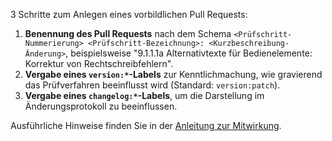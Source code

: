 3 Schritte zum Anlegen eines vorbildlichen Pull Requests:

1. **Benennung des Pull Requests** nach dem Schema `<Prüfschritt-Nummerierung> <Prüfschritt-Bezeichnung>: <Kurzbeschreibung-Änderung>`, beispielsweise "9.1.1.1a Alternativtexte für Bedienelemente: Korrektur von Rechtschreibfehlern".
2. **Vergabe eines `version:*`-Labels** zur Kenntlichmachung, wie gravierend das Prüfverfahren beeinflusst wird (Standard: `version:patch`).
3. **Vergabe eines `changelog:*`-Labels**, um die Darstellung im Änderungsprotokoll zu beeinflussen.

Ausführliche Hinweise finden Sie in der [Anleitung zur Mitwirkung](/tollwerk/BIK-Web-Test/blob/doc/CONTRIBUTING.md).
